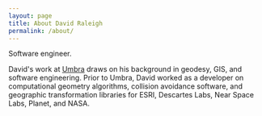 ```yaml
---
layout: page
title: About David Raleigh
permalink: /about/
---
```


Software engineer.

David's work at [Umbra](https://umbra.space/) draws on his background in geodesy, GIS, and software engineering. Prior to Umbra, David worked as a developer on computational geometry algorithms, collision avoidance software, and geographic transformation libraries for ESRI, Descartes Labs, Near Space Labs, Planet, and NASA.
